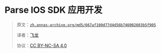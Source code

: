 # Parse IOS SDK 应用开发

> 原文：[`zh.annas-archive.org/md5/667af100d77d4d56b746002603b5f905`](https://zh.annas-archive.org/md5/667af100d77d4d56b746002603b5f905)
> 
> 译者：[飞龙](https://github.com/wizardforcel)
> 
> 协议：[CC BY-NC-SA 4.0](http://creativecommons.org/licenses/by-nc-sa/4.0/)